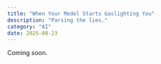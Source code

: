 ```yaml
---
title: "When Your Model Starts Gaslighting You"
description: "Parsing the lies."
category: "AI"
date: 2025-08-23
---
```


Coming soon.